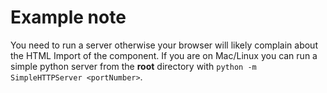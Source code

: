 # Example note

You need to run a server otherwise your browser will likely complain about the HTML Import of the component. If you are on Mac/Linux you can run a simple python server from the **root** directory with `python -m SimpleHTTPServer <portNumber>`.